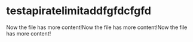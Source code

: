# testapiratelimitaddfgfdcfgfd
Now the file has more content!Now the file has more content!Now the file has more content!